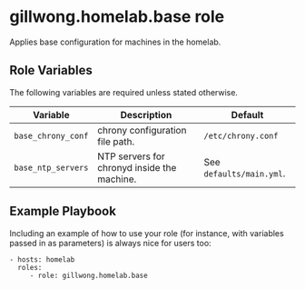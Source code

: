 gillwong.homelab.base role
=========

Applies base configuration for machines in the homelab.

Role Variables
--------------

The following variables are required unless stated otherwise.

| Variable | Description | Default |
| -- | -- | -- |
| `base_chrony_conf` | chrony configuration file path. | `/etc/chrony.conf` |
| `base_ntp_servers` | NTP servers for chronyd inside the machine. | See `defaults/main.yml`. |

Example Playbook
----------------

Including an example of how to use your role (for instance, with variables passed in as parameters) is always nice for users too:

    - hosts: homelab
      roles:
         - role: gillwong.homelab.base
